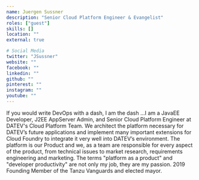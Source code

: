 ```yaml
---
name: Juergen Sussner
description: "Senior Cloud Platform Engineer & Evangelist"
roles: ["guest"]
skills: []
location: ""
external: true

# Social Media
twitter: "JSussner"
website: ""
facebook: ""
linkedin: ""
github: ""
pinterest: ""
instagram: ""
youtube: ""
---
```


If you would write DevOps with a dash, I am the dash ...I am a JavaEE Developer, J2EE AppServer Admin, and Senior Cloud Platform Engineer at DATEV's Cloud Platform Team. We architect the platform necessary for DATEV’s future applications and implement many important extensions for Cloud Foundry to integrate it very well into DATEV’s environment. The platform is our Product and we, as a team are responsible for every aspect of the product, from technical issues to market research, requirements engineering and marketing. The terms "platform as a product" and "developer productivity" are not only my job, they are my passion. 2019 Founding Member of the Tanzu Vanguards and elected mayor.